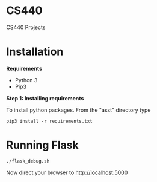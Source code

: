 # CS440
CS440 Projects

# Installation

**Requirements**

- Python 3
- Pip3

**Step 1: Installing requirements**

To install python packages. From the "asst" directory type 

```pip3 install -r requirements.txt```

# Running Flask
```./flask_debug.sh```

Now direct your browser to [http://localhost:5000](http://localhost:5000)
